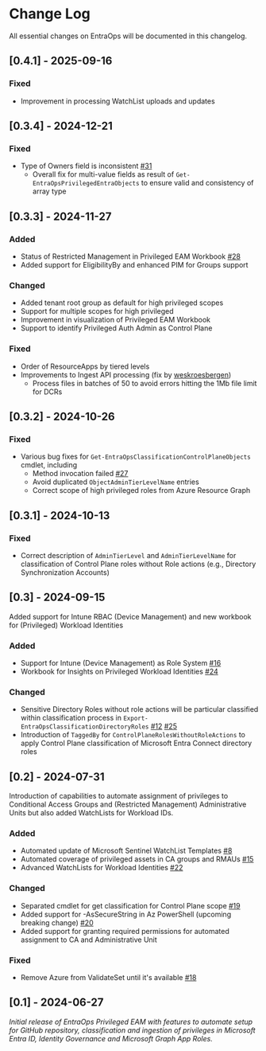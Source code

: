 
# Change Log
All essential changes on EntraOps will be documented in this changelog.

## [0.4.1] - 2025-09-16
### Fixed
- Improvement in processing WatchList uploads and updates

## [0.3.4] - 2024-12-21
### Fixed
- Type of Owners field is inconsistent [#31](https://github.com/Cloud-Architekt/EntraOps/issues/31)
  - Overall fix for multi-value fields as result of `Get-EntraOpsPrivilegedEntraObjects` to ensure valid and consistency of array type
  
## [0.3.3] - 2024-11-27

### Added
- Status of Restricted Management in Privileged EAM Workbook [#28](https://github.com/Cloud-Architekt/EntraOps/issues/28)
- Added support for EligibilityBy and enhanced PIM for Groups support

### Changed
- Added tenant root group as default for high privileged scopes
- Support for multiple scopes for high privileged 
- Improvement in visualization of Privileged EAM Workbook
- Support to identify Privileged Auth Admin as Control Plane

### Fixed
- Order of ResourceApps by tiered levels
- Improvements to Ingest API processing (fix by [weskroesbergen](https://github.com/weskroesbergen))
  - Process files in batches of 50 to avoid errors hitting the 1Mb file limit for DCRs

## [0.3.2] - 2024-10-26

### Fixed
- Various bug fixes for `Get-EntraOpsClassificationControlPlaneObjects` cmdlet, including
  - Method invocation failed [#27](https://github.com/Cloud-Architekt/EntraOps/pull/27)
  - Avoid duplicated `ObjectAdminTierLevelName` entries
  - Correct scope of high privileged roles from Azure Resource Graph

## [0.3.1] - 2024-10-13

### Fixed
- Correct description of `AdminTierLevel` and `AdminTierLevelName` for classification of Control Plane roles without Role actions (e.g., Directory Synchronization Accounts)

## [0.3] - 2024-09-15
Added support for Intune RBAC (Device Management) and new workbook for (Privileged) Workload Identities

### Added
- Support for Intune (Device Management) as Role System [#16](https://github.com/Cloud-Architekt/EntraOps/issues/16)
- Workbook for Insights on Privileged Workload Identities [#24](https://github.com/Cloud-Architekt/EntraOps/issues/24)

### Changed
- Sensitive Directory Roles without role actions will be particular classified within classification process in `Export-EntraOpsClassificationDirectoryRoles`
 [#12](https://github.com/Cloud-Architekt/EntraOps/issues/12) [#25](https://github.com/Cloud-Architekt/EntraOps/issues/25)
- Introduction of `TaggedBy` for `ControlPlaneRolesWithoutRoleActions` to apply Control Plane classification of Microsoft Entra Connect directory roles 

## [0.2] - 2024-07-31
  
Introduction of capabilities to automate assignment of privileges to Conditional Access Groups and (Restricted Management) Administrative Units but also added WatchLists for Workload IDs.

### Added
- Automated update of Microsoft Sentinel WatchList Templates [#8](https://github.com/Cloud-Architekt/EntraOps/issues/8)
- Automated coverage of privileged assets in CA groups and RMAUs [#15](https://github.com/Cloud-Architekt/EntraOps/issues/15) 
- Advanced WatchLists for Workload Identities [#22](https://github.com/Cloud-Architekt/EntraOps/issues/22) 

### Changed
- Separated cmdlet for get classification for Control Plane scope [#19](https://github.com/Cloud-Architekt/EntraOps/issues/19) 
- Added support for -AsSecureString in Az PowerShell (upcoming breaking change) [#20](https://github.com/Cloud-Architekt/EntraOps/issues/20)
- Added support for granting required permissions for automated assignment to CA and Administrative Unit

### Fixed
- Remove Azure from ValidateSet until it's available [#18](https://github.com/Cloud-Architekt/EntraOps/issues/18) 

## [0.1] - 2024-06-27
  
_Initial release of EntraOps Privileged EAM with features to automate setup for GitHub repository,
classification and ingestion of privileges in Microsoft Entra ID, Identity Governance and Microsoft Graph App Roles._
